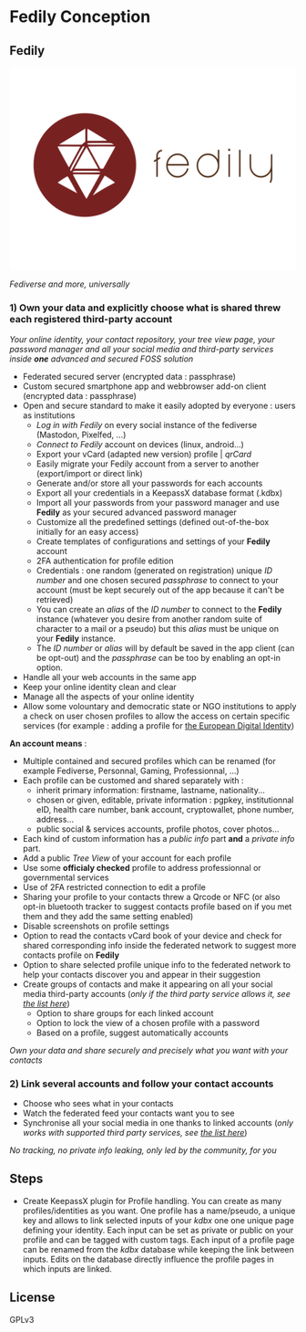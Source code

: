 # Fedily Conception

## **Fedily**

![Fedily Logo](media/fedily_logo.svg)

*Fediverse and more, universally*

### 1) Own your data and explicitly choose what is shared threw each registered third-party account

*Your online identity, your contact repository, your tree view page, your password manager and all your social media and third-party services inside **one** advanced and secured FOSS solution*

   * Federated secured server (encrypted data : passphrase)
   * Custom secured smartphone app and webbrowser add-on client (encrypted data : passphrase)
   * Open and secure standard to make it easily adopted by everyone : users as institutions
       * *Log in with Fedily* on every social instance of the fediverse (Mastodon, Pixelfed, ...) 
       * *Connect to Fedily* account on devices (linux, android...)
       * Export your vCard (adapted new version) profile | *qrCard*
       * Easily migrate your Fedily account from a server to another (export/import or direct link)
       * Generate and/or store all your passwords for each accounts
       * Export all your credentials in a KeepassX database format (.kdbx)
       * Import all your passwords from your password manager and use **Fedily** as your secured advanced password manager
       * Customize all the predefined settings (defined out-of-the-box initially for an easy access)
       * Create templates of configurations and settings of your **Fedily** account
       * 2FA authentication for profile edition
       * Credentials : one random (generated on registration) unique _ID number_ and one chosen secured _passphrase_ to connect to your account (must be kept securely out of the app because it can't be retrieved)
       * You can create an _alias_ of the _ID number_ to connect to the **Fedily** instance (whatever you desire from another random suite of character to a mail or a pseudo) but this _alias_ must be unique on your **Fedily** instance.
       * The _ID number_ or _alias_ will by default be saved in the app client (can be opt-out) and the _passphrase_ can be too by enabling an opt-in option.
   * Handle all your web accounts in the same app
   * Keep your online identity clean and clear
   * Manage all the aspects of your online identity
   * Allow some volountary and democratic state or NGO institutions to apply a check on user chosen profiles to allow the access on certain specific services (for example : adding a profile for [the European Digital Identity](https://ec.europa.eu/info/strategy/priorities-2019-2024/europe-fit-digital-age/european-digital-identity_en))


**An account means** :

   * Multiple contained and secured profiles which can be renamed (for example Fediverse, Personnal, Gaming, Professionnal, ...)
   * Each profile can be customed and shared separately with :
       * inherit primary information: firstname, lastname, nationality...
       * chosen or given, editable, private information : pgpkey, institutionnal eID, health care number, bank account, cryptowallet, phone number, address...
       * public social \& services accounts, profile photos, cover photos...
   * Each kind of custom information has a *public info* part **and** a *private info* part.
   * Add a public _Tree View_ of your account for each profile
   * Use some **officialy checked** profile to address professionnal or governmental services
   * Use of 2FA restricted connection to edit a profile
   * Sharing your profile to your contacts threw a Qrcode or NFC (or also opt-in bluetooth tracker to suggest contacts profile based on if you met them and they add the same setting enabled)
   * Disable screenshots on profile settings
   * Option to read the contacts vCard book of your device and check for shared corresponding info inside the federated network to suggest more contacts profile on **Fedily**
   * Option to share selected profile unique info to the federated network to help your contacts discover you and appear in their suggestion 
   * Create groups of contacts and make it appearing on all your social media third-party accounts (_only if the third party service allows it, see [the list here](thrid_party_services_list.md)_)
      * Option to share groups for each linked account
      * Option to lock the view of a chosen profile with a password
      * Based on a profile, suggest automatically accounts

*Own your data and share securely and precisely what you want with your contacts*

### 2) Link several accounts and follow your contact accounts



   * Choose who sees what in your contacts
   * Watch the federated feed your contacts want you to see
   * Synchronise all your social media in one thanks to linked accounts (_only works with supported third party services, see [the list here](thrid_party_services_list.md)_)

*No tracking, no private info leaking, only led by the community, for you* 

## Steps

* Create KeepassX plugin for Profile handling. You can create as many profiles/identities as you want. One profile has a name/pseudo, a unique key and allows to link selected inputs of your _kdbx_ one one unique page defining your identity. Each input can be set as private or public on your profile and can be tagged with custom tags. Each input of a profile page can be renamed from the _kdbx_ database while keeping the link between inputs. Edits on the database directly influence the profile pages in which inputs are linked.

## License

GPLv3
